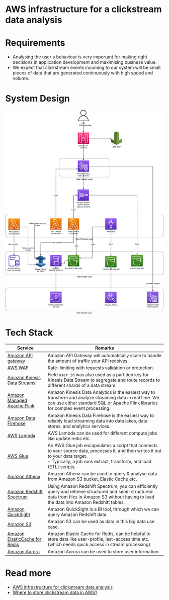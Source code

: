 # AWS infrastructure for a clickstream data analysis

# Requirements
- Analysing the user's behaviour is very important for making right decisions in application development and maximising business value.
- We expect that clickstream events incoming to our system will be small pieces of data that are generated continuously with high speed and volume.

# System Design

![](AWSClickStreamAnalytic.png)

# Tech Stack

| Service                                                                                                             | Remarks                                                                                                                                                                                                     |
|---------------------------------------------------------------------------------------------------------------------|-------------------------------------------------------------------------------------------------------------------------------------------------------------------------------------------------------------|
| [Amazon API gateway](../../2_AWS/16_NetworkingAndContentDelivery/2_ApplicationNetworking/AmazonAPIGateway/Readme.md) | Amazon API Gateway will automatically scale to handle the amount of traffic your API receives.                                                                                                              |
| [AWS WAF](../../2_AWS/17_SecurityServices/2_InfraProtectionServices/AWSWAF.md)                                      | Rate-limiting with requests validation or protection.                                                                                                                                                       |
| [Amazon Kinesis Data Streams](../../2_AWS/4_MessageBrokerServices/AmazonKinesis/Readme.md)                          | Field `user_id` was also used as a partition key for Kinesis Data Stream to segregate and route records to different shards of a data stream.                                                               |
| [Amazon Managed Apache Flink](../../2_AWS/10_BigDataServices/DataProcessing/AmazonManagedServiceForApacheFlink.md)  | Amazon Kinesis Data Analytics is the easiest way to transform and analyze streaming data in real time. We can use either standard SQL or Apache Flink libraries for complex event processing.               |
| [Amazon Data Firehose](../../2_AWS/10_BigDataServices/DataConnectors/AmazonDataFirehouse/Readme.md)                 | Amazon Kinesis Data Firehose is the easiest way to reliably load streaming data into data lakes, data stores, and analytics services.                                                                       |
| [AWS Lambda](../../2_AWS/2_ComputeServices/AWSLambda/Readme.md)                                                     | AWS Lambda can be used for different compute jobs like update redis etc.                                                                                                                                    |
| [AWS Glue](../../2_AWS/10_BigDataServices/DataProcessing/AWSGlue.md)                                                | An AWS Glue job encapsulates a script that connects to your source data, processes it, and then writes it out to your data target. <br/>- Typically, a job runs extract, transform, and load (ETL) scripts. |
| [Amazon Athena](../../2_AWS/10_BigDataServices/DataConsumption/AmazonAthena.md)                                     | Amazon Athena can be used to query & analyse data from Amazon S3 bucket, Elastic Cache etc.                                                                                                                 |
| [Amazon Redshift Spectrum](../../2_AWS/10_BigDataServices/DataStorage/DataWarehouses/AmazonRedshiftSpectrum.md)     | Using Amazon Redshift Spectrum, you can efficiently query and retrieve structured and semi-structured data from files in Amazon S3 without having to load the data into Amazon Redshift tables.             |
| [Amazon QuickSight](../../2_AWS/10_BigDataServices/DataConsumption/AmazonQuickSight.md)                             | Amazon QuickSight is a BI tool, through which we can query Amazon Redshift data.                                                                                                                            |
| [Amazon S3](../../2_AWS/10_BigDataServices/DataStorage/DataLakes/S3DataLake.md)                                     | Amazon S3 can be used as data in this big data use case.                                                                                                                                                    |
| [Amazon ElasticCache for Redis](../../2_AWS/1_DatabaseServices/AmazonElasticCache/Readme.md)                        | Amazon Elastic Cache for Redis, can be helpful to store data like user-profile, last-access time etc. (which needs quick access in stream processing).                                                      |
| [Amazon Aurora](../../2_AWS/1_DatabaseServices/AmazonRDS/Readme.md)                                                 | Amazon Aurora can be used to store user information.                                                                                                                                                        |

# Read more
- [AWS infrastructure for clickstream data analysis](https://www.automat-it.com/post/aws-infrastructure-for-a-clickstream-data-analysis)
- [Where to store clickstream data in AWS?](https://www.reddit.com/r/aws/comments/93ezn6/where_to_store_clickstream_data_in_aws/)